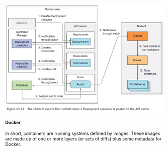 <!DOCTYPE html>

<html lang="en" xmlns="http://www.w3.org/1999/xhtml">

<head>
    <meta charset="utf-8" />
    <title>Kubernetes</title>
    <link rel="stylesheet" href="https://stackpath.bootstrapcdn.com/bootstrap/4.1.1/css/bootstrap.min.css" integrity="sha384-WskhaSGFgHYWDcbwN70/dfYBj47jz9qbsMId/iRN3ewGhXQFZCSftd1LZCfmhktB"
        crossorigin="anonymous">
    <link rel="stylesheet" href="style.css" />
</head>

<body>
    <main role="main" class="container">
        <div class="jumbotron">
            <div class="alert alert-success" role="alert">
                <img src="images/kubectl_deployment.jpg" class="mx-auto d-block"/>    
            </div>
            <div class="alert alert-warning" role="alert">
                <h4 class="alert-heading">Docker</h4>
                <p>In short, containers are running systems defined by images. These images are made up of one or more layers (or sets of diffs) plus some metadata for Docker.</p>
            </div>
        </div>
    </main>
</body>

</html>